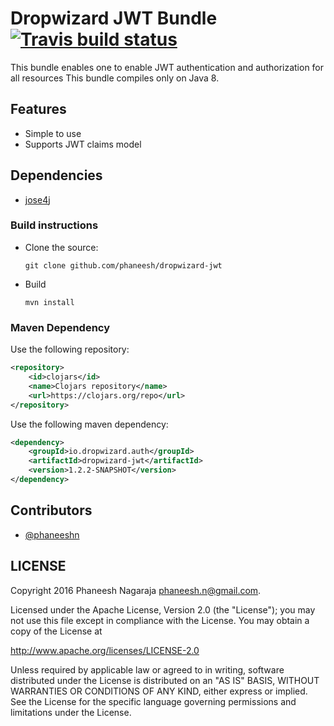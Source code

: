 # Dropwizard JWT Bundle [![Travis build status](https://travis-ci.org/phaneesh/dropwizard-jwt.svg?branch=master)](https://travis-ci.org/phaneesh/dropwizard-jwt)

This bundle enables one to enable JWT authentication and authorization for all resources
This bundle compiles only on Java 8.

## Features
* Simple to use 
* Supports JWT claims model
 
## Dependencies
* [jose4j](https://bitbucket.org/b_c/jose4j)

### Build instructions
  - Clone the source:

        git clone github.com/phaneesh/dropwizard-jwt

  - Build

        mvn install

### Maven Dependency
Use the following repository:
```xml
<repository>
    <id>clojars</id>
    <name>Clojars repository</name>
    <url>https://clojars.org/repo</url>
</repository>
```
Use the following maven dependency:
```xml
<dependency>
    <groupId>io.dropwizard.auth</groupId>
    <artifactId>dropwizard-jwt</artifactId>
    <version>1.2.2-SNAPSHOT</version>
</dependency>
```

Contributors
------------
* [@phaneeshn](https://twitter.com/phaneeshn)

LICENSE
-------

Copyright 2016 Phaneesh Nagaraja <phaneesh.n@gmail.com>.

Licensed under the Apache License, Version 2.0 (the "License");
you may not use this file except in compliance with the License.
You may obtain a copy of the License at

http://www.apache.org/licenses/LICENSE-2.0

Unless required by applicable law or agreed to in writing, software
distributed under the License is distributed on an "AS IS" BASIS,
WITHOUT WARRANTIES OR CONDITIONS OF ANY KIND, either express or implied.
See the License for the specific language governing permissions and
limitations under the License.